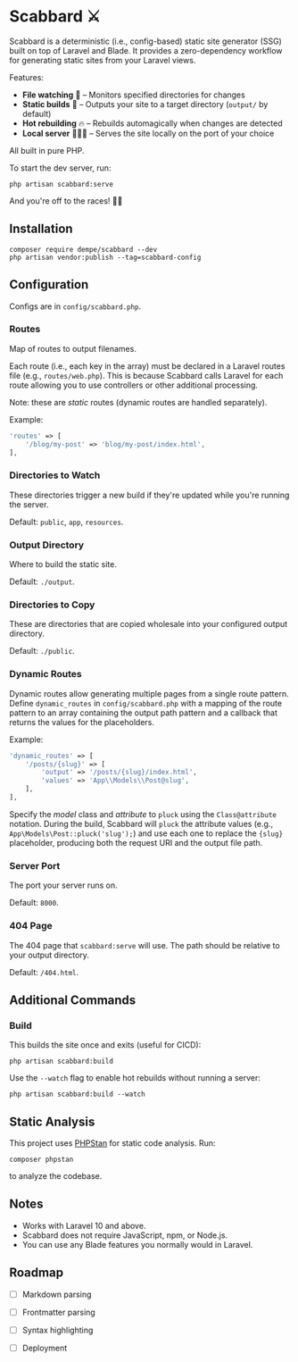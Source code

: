 # Scabbard ⚔️

Scabbard is a deterministic (i.e., config-based) static site generator (SSG) built on top of Laravel and Blade. It provides a zero-dependency workflow for generating static sites from your Laravel views.

Features:

- **File watching** 👀  – Monitors specified directories for changes
- **Static builds** 🔨  – Outputs your site to a target directory (`output/` by default)
- **Hot rebuilding** 🔥 – Rebuilds automagically when changes are detected
- **Local server** 🧑🏽‍💻   – Serves the site locally on the port of your choice

All built in pure PHP.

To start the dev server, run:

```
php artisan scabbard:serve
```

And you're off to the races! 🏇🏻

## Installation

```
composer require dempe/scabbard --dev
php artisan vendor:publish --tag=scabbard-config
```

## Configuration

Configs are in `config/scabbard.php`.

### Routes

Map of routes to output filenames.

Each route (i.e., each key in the array) must be declared in a Laravel routes file (e.g., `routes/web.php`). This is because Scabbard calls Laravel for each route allowing you to use controllers or other additional processing.

Note: these are *static* routes (dynamic routes are handled separately).

Example:

```php
'routes' => [
    '/blog/my-post' => 'blog/my-post/index.html',
],
```

### Directories to Watch

These directories trigger a new build if they're updated while you're running the server.

Default: `public`, `app`, `resources`.

### Output Directory

Where to build the static site.

Default: `./output`.

### Directories to Copy

These are directories that are copied wholesale into your configured output directory.

Default: `./public`.

### Dynamic Routes

Dynamic routes allow generating multiple pages from a single route pattern.
Define `dynamic_routes` in  `config/scabbard.php` with a mapping of the
route pattern to an array containing the output path pattern and a callback that
returns the values for the placeholders.

Example:

```php
'dynamic_routes' => [
    '/posts/{slug}' => [
        'output' => '/posts/{slug}/index.html',
        'values' => 'App\\Models\\Post@slug',
    ],
],
```

Specify the *model* class and *attribute* to `pluck` using the `Class@attribute`
notation. During the build, Scabbard will `pluck` the attribute values (e.g., `App\Models\Post::pluck('slug');`) and use
each one to replace the `{slug}` placeholder, producing both the request URI and
the output file path.

### Server Port

The port your server runs on. 

Default: `8000`.

### 404 Page

The 404 page that `scabbard:serve` will use. The path should be relative to your output directory.

Default:  `/404.html`.

## Additional Commands

### Build

This builds the site once and exits (useful for CICD):

```
php artisan scabbard:build
```

Use the `--watch` flag to enable hot rebuilds without running a server:

```
php artisan scabbard:build --watch
```


## Static Analysis

This project uses [PHPStan](https://phpstan.org/) for static code analysis. Run:

```
composer phpstan
```

to analyze the codebase.

## Notes

- Works with Laravel 10 and above.
- Scabbard does not require JavaScript, npm, or Node.js.
- You can use any Blade features you normally would in Laravel.

## Roadmap

- [ ] Markdown parsing
- [ ] Frontmatter parsing
- [ ] Syntax highlighting
- [ ] Deployment

